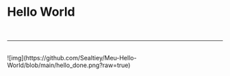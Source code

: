 # Hello World
<br/>
<hr/>
<br/>
![img](https://github.com/Sealtiey/Meu-Hello-World/blob/main/hello_done.png?raw=true)
